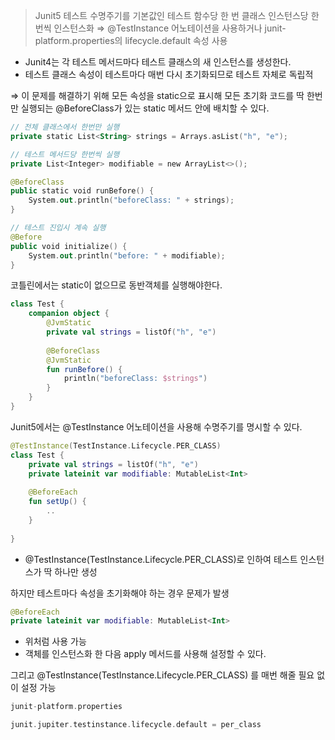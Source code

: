 > Junit5 테스트 수명주기를 기본값인 테스트 함수당 한 번 클래스 인스턴스당 한 번씩 인스턴스화
⇒ @TestInstance 어노테이션을 사용하거나 junit-platform.properties의 lifecycle.default 속성 사용
>

- Junit4는 각 테스트 메서드마다 테스트 클래스의 새 인스턴스를 생성한다.
- 테스트 클래스 속성이 테스트마다 매번 다시 초기화되므로 테스트 자체로 독립적

⇒ 이 문제를 해결하기 위해 모든 속성을 static으로 표시해 모든 초기화 코드를 딱 한번만 실행되는 @BeforeClass가 있는 static 메서드 안에 배치할 수 있다.

```kotlin
// 전체 클래스에서 한번만 실행
private static List<String> strings = Arrays.asList("h", "e");

// 테스트 메서드당 한번씩 실행
private List<Integer> modifiable = new ArrayList<>();

@BeforeClass
public static void runBefore() {
	System.out.println("beforeClass: " + strings);
}

// 테스트 진입시 계속 실행
@Before
public void initialize() {
	System.out.println("before: " + modifiable);
}
```

코틀린에서는 static이 없으므로 동반객체를 실행해야한다.

```kotlin
class Test {
	companion object {
		@JvmStatic
		private val strings = listOf("h", "e")
		
		@BeforeClass
		@JvmStatic
		fun runBefore() {
			println("beforeClass: $strings")
		}
	}
}
```

Junit5에서는 @TestInstance 어노테이션을 사용해 수명주기를 명시할 수 있다.

```kotlin
@TestInstance(TestInstance.Lifecycle.PER_CLASS)
class Test {
	private val strings = listOf("h", "e")
	private lateinit var modifiable: MutableList<Int>
	
	@BeforeEach
	fun setUp() {
		..
	}
	
}
```

- @TestInstance(TestInstance.Lifecycle.PER_CLASS)로 인하여 테스트 인스턴스가 딱 하나만 생성

하지만 테스트마다 속성을 초기화해야 하는 경우 문제가 발생

```kotlin
@BeforeEach
private lateinit var modifiable: MutableList<Int>
```

- 위처럼 사용 가능
- 객체를 인스턴스화 한 다음 apply 메서드를 사용해 설정할 수 있다.

그리고 @TestInstance(TestInstance.Lifecycle.PER_CLASS) 를 매번 해줄 필요 없이 설정 가능

```kotlin
junit-platform.properties

junit.jupiter.testinstance.lifecycle.default = per_class
```